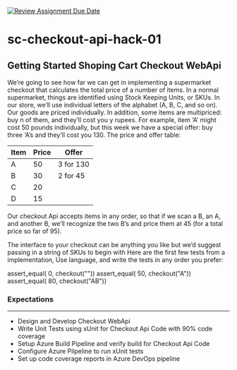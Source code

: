 [![Review Assignment Due Date](https://classroom.github.com/assets/deadline-readme-button-24ddc0f5d75046c5622901739e7c5dd533143b0c8e959d652212380cedb1ea36.svg)](https://classroom.github.com/a/hHR_U_zd)
# sc-checkout-api-hack-01
## Getting Started Shoping Cart Checkout WebApi

We’re going to see how far we can get in implementing a supermarket checkout that calculates the total price of a number of items. In a normal supermarket, things are identified using Stock Keeping Units, or SKUs. In our store, we’ll use individual letters of the alphabet (A, B, C, and so on). Our goods are priced individually. In addition, some items are multipriced: buy n of them, and they’ll cost you y rupees. For example, item ‘A’ might cost 50 pounds individually, but this week we have a special offer: buy three ‘A’s and they’ll cost you 130. The price and offer table:

|Item | Price |  Offer |
|-----|-------|--------|
|A    | 50    |3 for 130|
|B    | 30    |   2 for 45|
|C    | 20    |
|D    | 15 |

Our checkout Api accepts items in any order, so that if we scan a B, an A, and another B, we’ll recognize the two B’s and price them at 45 (for a total price so far of 95).

The interface to your checkout can be anything you like but we’d suggest passing in a string of SKUs to begin with
Here are the first few tests from a  implementation, Use language, and write the tests in any order you prefer:

  assert_equal(  0, checkout(""))
  assert_equal( 50, checkout("A"))
  assert_equal( 80, checkout("AB"))
  
  ### Expectations
  ----------
  - Design and Develop Checkout WebApi 
  - Write Unit Tests using xUnit for Checkout Api Code with 90% code coverage
  - Setup Azure Build Pipeline and verify build  for Checkout Api Code
  - Configure Azure Pilpeline to run xUnit tests
  - Set up code coverage reports in Azure DevOps pipeline
